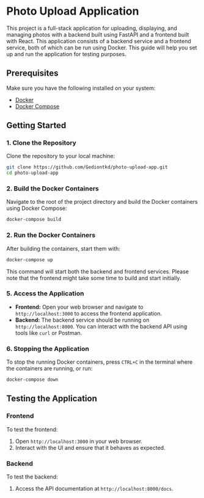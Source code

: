 # Photo Upload Application

This project is a full-stack application for uploading, displaying, and managing photos with a backend built using FastAPI and a frontend built with React. This application consists of a backend service and a frontend service, both of which can be run using Docker. This guide will help you set up and run the application for testing purposes.

## Prerequisites

Make sure you have the following installed on your system:

- [Docker](https://docs.docker.com/get-docker/)
- [Docker Compose](https://docs.docker.com/compose/install/)

## Getting Started

### 1. Clone the Repository

Clone the repository to your local machine:

```sh
git clone https://github.com/Gediontkd/photo-upload-app.git
cd photo-upload-app
```

### 2. Build the Docker Containers

Navigate to the root of the project directory and build the Docker containers using Docker Compose:

```sh
docker-compose build
```

### 2. Run the Docker Containers

After building the containers, start them with:

```sh
docker-compose up
```

This command will start both the backend and frontend services. Please note that the frontend might take some time to build and start initially.

### 5. Access the Application

- **Frontend:** Open your web browser and navigate to `http://localhost:3000` to access the frontend application.
- **Backend:** The backend service should be running on `http://localhost:8000`. You can interact with the backend API using tools like `curl` or Postman.

### 6. Stopping the Application

To stop the running Docker containers, press `CTRL+C` in the terminal where the containers are running, or run:

```sh
docker-compose down
```

## Testing the Application

### Frontend

To test the frontend:

1. Open `http://localhost:3000` in your web browser.
2. Interact with the UI and ensure that it behaves as expected.

### Backend

To test the backend:

1. Access the API documentation at `http://localhost:8000/docs`.